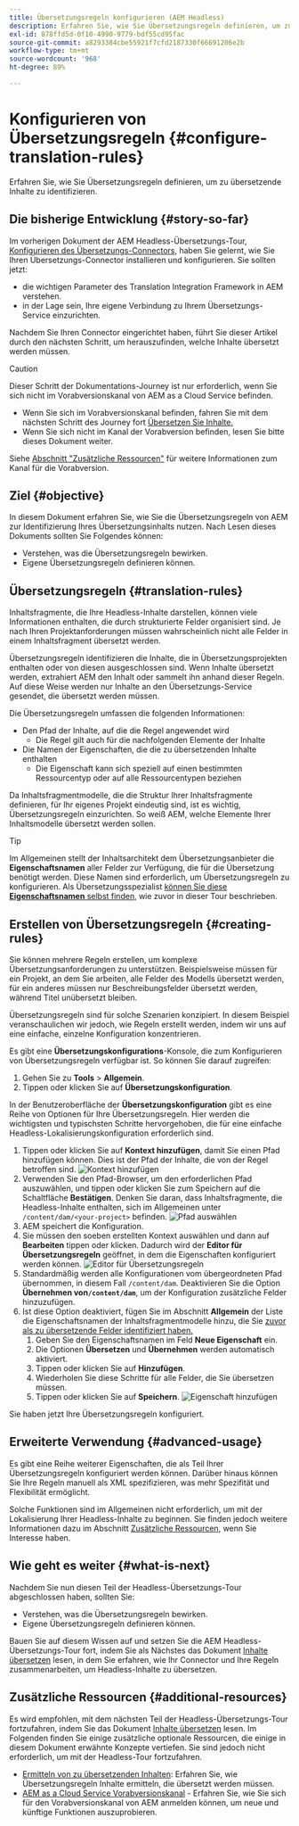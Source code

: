 ```yaml
---
title: Übersetzungsregeln konfigurieren (AEM Headless)
description: Erfahren Sie, wie Sie Übersetzungsregeln definieren, um zu übersetzende Inhalte zu identifizieren.
exl-id: 878ffd5d-0f10-4990-9779-bdf55cd95fac
source-git-commit: a8293384cbe55921f7cfd2187330f66691206e2b
workflow-type: tm+mt
source-wordcount: '968'
ht-degree: 89%

---
```


# Konfigurieren von Übersetzungsregeln {#configure-translation-rules}

Erfahren Sie, wie Sie Übersetzungsregeln definieren, um zu übersetzende Inhalte zu identifizieren.

## Die bisherige Entwicklung {#story-so-far}

Im vorherigen Dokument der AEM Headless-Übersetzungs-Tour, [Konfigurieren des Übersetzungs-Connectors](configure-connector.md), haben Sie gelernt, wie Sie Ihren Übersetzungs-Connector installieren und konfigurieren. Sie sollten jetzt:

* die wichtigen Parameter des Translation Integration Framework in AEM verstehen.
* in der Lage sein, Ihre eigene Verbindung zu Ihrem Übersetzungs-Service einzurichten.

Nachdem Sie Ihren Connector eingerichtet haben, führt Sie dieser Artikel durch den nächsten Schritt, um herauszufinden, welche Inhalte übersetzt werden müssen.

>[!CAUTION]
>
>Dieser Schritt der Dokumentations-Journey ist nur erforderlich, wenn Sie sich nicht im Vorabversionskanal von AEM as a Cloud Service befinden.
>
>* Wenn Sie sich im Vorabversionskanal befinden, fahren Sie mit dem nächsten Schritt des Journey fort [Übersetzen Sie Inhalte.](translate-content.md)
>* Wenn Sie sich nicht im Kanal der Vorabversion befinden, lesen Sie bitte dieses Dokument weiter.
>
>Siehe [Abschnitt &quot;Zusätzliche Ressourcen&quot;](#additional-resources) für weitere Informationen zum Kanal für die Vorabversion.

## Ziel {#objective}

In diesem Dokument erfahren Sie, wie Sie die Übersetzungsregeln von AEM zur Identifizierung Ihres Übersetzungsinhalts nutzen. Nach Lesen dieses Dokuments sollten Sie Folgendes können:

* Verstehen, was die Übersetzungsregeln bewirken.
* Eigene Übersetzungsregeln definieren können.

## Übersetzungsregeln {#translation-rules}

Inhaltsfragmente, die Ihre Headless-Inhalte darstellen, können viele Informationen enthalten, die durch strukturierte Felder organisiert sind. Je nach Ihren Projektanforderungen müssen wahrscheinlich nicht alle Felder in einem Inhaltsfragment übersetzt werden.

Übersetzungsregeln identifizieren die Inhalte, die in Übersetzungsprojekten enthalten oder von diesen ausgeschlossen sind. Wenn Inhalte übersetzt werden, extrahiert AEM den Inhalt oder sammelt ihn anhand dieser Regeln. Auf diese Weise werden nur Inhalte an den Übersetzungs-Service gesendet, die übersetzt werden müssen.

Die Übersetzungsregeln umfassen die folgenden Informationen:

* Den Pfad der Inhalte, auf die die Regel angewendet wird
   * Die Regel gilt auch für die nachfolgenden Elemente der Inhalte
* Die Namen der Eigenschaften, die die zu übersetzenden Inhalte enthalten
   * Die Eigenschaft kann sich speziell auf einen bestimmten Ressourcentyp oder auf alle Ressourcentypen beziehen

Da Inhaltsfragmentmodelle, die die Struktur Ihrer Inhaltsfragmente definieren, für Ihr eigenes Projekt eindeutig sind, ist es wichtig, Übersetzungsregeln einzurichten. So weiß AEM, welche Elemente Ihrer Inhaltsmodelle übersetzt werden sollen.

>[!TIP]
>
>Im Allgemeinen stellt der Inhaltsarchitekt dem Übersetzungsanbieter die **Eigenschaftsnamen** aller Felder zur Verfügung, die für die Übersetzung benötigt werden. Diese Namen sind erforderlich, um Übersetzungsregeln zu konfigurieren. Als Übersetzungsspezialist [können Sie diese **Eigenschaftsnamen** selbst finden](getting-started.md#content-modlels), wie zuvor in dieser Tour beschrieben.

## Erstellen von Übersetzungsregeln {#creating-rules}

Sie können mehrere Regeln erstellen, um komplexe Übersetzungsanforderungen zu unterstützen. Beispielsweise müssen für ein Projekt, an dem Sie arbeiten, alle Felder des Modells übersetzt werden, für ein anderes müssen nur Beschreibungsfelder übersetzt werden, während Titel unübersetzt bleiben.

Übersetzungsregeln sind für solche Szenarien konzipiert. In diesem Beispiel veranschaulichen wir jedoch, wie Regeln erstellt werden, indem wir uns auf eine einfache, einzelne Konfiguration konzentrieren.

Es gibt eine **Übersetzungskonfigurations**-Konsole, die zum Konfigurieren von Übersetzungsregeln verfügbar ist. So können Sie darauf zugreifen:

1. Gehen Sie zu **Tools** > **Allgemein**.
1. Tippen oder klicken Sie auf **Übersetzungskonfiguration**.

In der Benutzeroberfläche der **Übersetzungskonfiguration** gibt es eine Reihe von Optionen für Ihre Übersetzungsregeln. Hier werden die wichtigsten und typischsten Schritte hervorgehoben, die für eine einfache Headless-Lokalisierungskonfiguration erforderlich sind.

1. Tippen oder klicken Sie auf **Kontext hinzufügen**, damit Sie einen Pfad hinzufügen können. Dies ist der Pfad der Inhalte, die von der Regel betroffen sind.
   ![Kontext hinzufügen](assets/add-translation-context.png)
1. Verwenden Sie den Pfad-Browser, um den erforderlichen Pfad auszuwählen, und tippen oder klicken Sie zum Speichern auf die Schaltfläche **Bestätigen**. Denken Sie daran, dass Inhaltsfragmente, die Headless-Inhalte enthalten, sich im Allgemeinen unter `/content/dam/<your-project>` befinden.
   ![Pfad auswählen](assets/select-context.png)
1. AEM speichert die Konfiguration.
1. Sie müssen den soeben erstellten Kontext auswählen und dann auf **Bearbeiten** tippen oder klicken. Dadurch wird der **Editor für Übersetzungsregeln** geöffnet, in dem die Eigenschaften konfiguriert werden können.
   ![Editor für Übersetzungsregeln](assets/translation-rules-editor.png)
1. Standardmäßig werden alle Konfigurationen vom übergeordneten Pfad übernommen, in diesem Fall `/content/dam`. Deaktivieren Sie die Option **Übernehmen von`/content/dam`**, um der Konfiguration zusätzliche Felder hinzuzufügen.
1. Ist diese Option deaktiviert, fügen Sie im Abschnitt **Allgemein** der Liste die Eigenschaftsnamen der Inhaltsfragmentmodelle hinzu, die Sie [zuvor als zu übersetzende Felder identifiziert haben.](getting-started.md#content-models)
   1. Geben Sie den Eigenschaftsnamen im Feld **Neue Eigenschaft** ein.
   1. Die Optionen **Übersetzen** und **Übernehmen** werden automatisch aktiviert.
   1. Tippen oder klicken Sie auf **Hinzufügen**.
   1. Wiederholen Sie diese Schritte für alle Felder, die Sie übersetzen müssen.
   1. Tippen oder klicken Sie auf **Speichern**.
      ![Eigenschaft hinzufügen](assets/add-property.png)

Sie haben jetzt Ihre Übersetzungsregeln konfiguriert.

## Erweiterte Verwendung {#advanced-usage}

Es gibt eine Reihe weiterer Eigenschaften, die als Teil Ihrer Übersetzungsregeln konfiguriert werden können. Darüber hinaus können Sie Ihre Regeln manuell als XML spezifizieren, was mehr Spezifität und Flexibilität ermöglicht.

Solche Funktionen sind im Allgemeinen nicht erforderlich, um mit der Lokalisierung Ihrer Headless-Inhalte zu beginnen. Sie finden jedoch weitere Informationen dazu im Abschnitt [Zusätzliche Ressourcen](#additional-resources), wenn Sie Interesse haben.

## Wie geht es weiter {#what-is-next}

Nachdem Sie nun diesen Teil der Headless-Übersetzungs-Tour abgeschlossen haben, sollten Sie:

* Verstehen, was die Übersetzungsregeln bewirken.
* Eigene Übersetzungsregeln definieren können.

Bauen Sie auf diesem Wissen auf und setzen Sie die AEM Headless-Übersetzungs-Tour fort, indem Sie als Nächstes das Dokument [Inhalte übersetzen](translate-content.md) lesen, in dem Sie erfahren, wie Ihr Connector und Ihre Regeln zusammenarbeiten, um Headless-Inhalte zu übersetzen.

## Zusätzliche Ressourcen {#additional-resources}

Es wird empfohlen, mit dem nächsten Teil der Headless-Übersetzungs-Tour fortzufahren, indem Sie das Dokument [Inhalte übersetzen](translate-content.md) lesen. Im Folgenden finden Sie einige zusätzliche optionale Ressourcen, die einige in diesem Dokument erwähnte Konzepte vertiefen. Sie sind jedoch nicht erforderlich, um mit der Headless-Tour fortzufahren.

* [Ermitteln von zu übersetzenden Inhalten](/help/sites-cloud/administering/translation/rules.md): Erfahren Sie, wie Übersetzungsregeln Inhalte ermitteln, die übersetzt werden müssen.
* [AEM as a Cloud Service Vorabversionskanal](/help/release-notes/prerelease.md#enable-prerelease) - Erfahren Sie, wie Sie sich für den Vorabversionskanal von AEM anmelden können, um neue und künftige Funktionen auszuprobieren.
